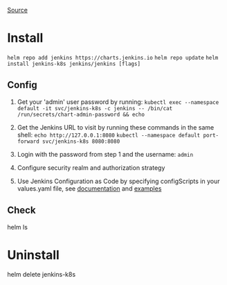[Source](https://artifacthub.io/packages/helm/jenkinsci/jenkins)

# Install
`helm repo add jenkins https://charts.jenkins.io`
`helm repo update`
`helm install jenkins-k8s jenkins/jenkins [flags]`

## Config

1. Get your 'admin' user password by running: `kubectl exec --namespace default -it svc/jenkins-k8s -c jenkins -- /bin/cat /run/secrets/chart-admin-password && echo`
2. Get the Jenkins URL to visit by running these commands in the same shell:
  `echo http://127.0.0.1:8080`
  `kubectl --namespace default port-forward svc/jenkins-k8s 8080:8080`

3. Login with the password from step 1 and the username: `admin`
4. Configure security realm and authorization strategy
5. Use Jenkins Configuration as Code by specifying configScripts in your values.yaml file, see [documentation](http:///configuration-as-code) and [examples](https://github.com/jenkinsci/configuration-as-code-plugin/tree/master/demos)

## Check

helm ls

# Uninstall
helm delete jenkins-k8s